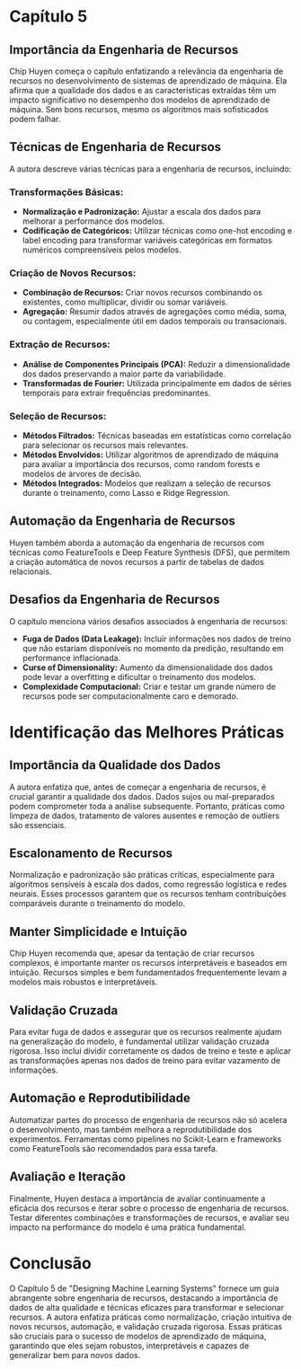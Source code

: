 # Capítulo 5

## Importância da Engenharia de Recursos
Chip Huyen começa o capítulo enfatizando a relevância da engenharia de recursos no desenvolvimento de sistemas de aprendizado de máquina. Ela afirma que a qualidade dos dados e as características extraídas têm um impacto significativo no desempenho dos modelos de aprendizado de máquina. Sem bons recursos, mesmo os algoritmos mais sofisticados podem falhar.

## Técnicas de Engenharia de Recursos
A autora descreve várias técnicas para a engenharia de recursos, incluindo:

### Transformações Básicas:
- **Normalização e Padronização:** Ajustar a escala dos dados para melhorar a performance dos modelos.
- **Codificação de Categóricos:** Utilizar técnicas como one-hot encoding e label encoding para transformar variáveis categóricas em formatos numéricos compreensíveis pelos modelos.

### Criação de Novos Recursos:
- **Combinação de Recursos:** Criar novos recursos combinando os existentes, como multiplicar, dividir ou somar variáveis.
- **Agregação:** Resumir dados através de agregações como média, soma, ou contagem, especialmente útil em dados temporais ou transacionais.

### Extração de Recursos:
- **Análise de Componentes Principais (PCA):** Reduzir a dimensionalidade dos dados preservando a maior parte da variabilidade.
- **Transformadas de Fourier:** Utilizada principalmente em dados de séries temporais para extrair frequências predominantes.

### Seleção de Recursos:
- **Métodos Filtrados:** Técnicas baseadas em estatísticas como correlação para selecionar os recursos mais relevantes.
- **Métodos Envolvidos:** Utilizar algoritmos de aprendizado de máquina para avaliar a importância dos recursos, como random forests e modelos de árvores de decisão.
- **Métodos Integrados:** Modelos que realizam a seleção de recursos durante o treinamento, como Lasso e Ridge Regression.

## Automação da Engenharia de Recursos
Huyen também aborda a automação da engenharia de recursos com técnicas como FeatureTools e Deep Feature Synthesis (DFS), que permitem a criação automática de novos recursos a partir de tabelas de dados relacionais.

## Desafios da Engenharia de Recursos
O capítulo menciona vários desafios associados à engenharia de recursos:

- **Fuga de Dados (Data Leakage):** Incluir informações nos dados de treino que não estariam disponíveis no momento da predição, resultando em performance inflacionada.
- **Curse of Dimensionality:** Aumento da dimensionalidade dos dados pode levar a overfitting e dificultar o treinamento dos modelos.
- **Complexidade Computacional:** Criar e testar um grande número de recursos pode ser computacionalmente caro e demorado.

# Identificação das Melhores Práticas

## Importância da Qualidade dos Dados
A autora enfatiza que, antes de começar a engenharia de recursos, é crucial garantir a qualidade dos dados. Dados sujos ou mal-preparados podem comprometer toda a análise subsequente. Portanto, práticas como limpeza de dados, tratamento de valores ausentes e remoção de outliers são essenciais.

## Escalonamento de Recursos
Normalização e padronização são práticas críticas, especialmente para algoritmos sensíveis à escala dos dados, como regressão logística e redes neurais. Esses processos garantem que os recursos tenham contribuições comparáveis durante o treinamento do modelo.

## Manter Simplicidade e Intuição
Chip Huyen recomenda que, apesar da tentação de criar recursos complexos, é importante manter os recursos interpretáveis e baseados em intuição. Recursos simples e bem fundamentados frequentemente levam a modelos mais robustos e interpretáveis.

## Validação Cruzada
Para evitar fuga de dados e assegurar que os recursos realmente ajudam na generalização do modelo, é fundamental utilizar validação cruzada rigorosa. Isso inclui dividir corretamente os dados de treino e teste e aplicar as transformações apenas nos dados de treino para evitar vazamento de informações.

## Automação e Reprodutibilidade
Automatizar partes do processo de engenharia de recursos não só acelera o desenvolvimento, mas também melhora a reprodutibilidade dos experimentos. Ferramentas como pipelines no Scikit-Learn e frameworks como FeatureTools são recomendados para essa tarefa.

## Avaliação e Iteração
Finalmente, Huyen destaca a importância de avaliar continuamente a eficácia dos recursos e iterar sobre o processo de engenharia de recursos. Testar diferentes combinações e transformações de recursos, e avaliar seu impacto na performance do modelo é uma prática fundamental.

# Conclusão
O Capítulo 5 de "Designing Machine Learning Systems" fornece um guia abrangente sobre engenharia de recursos, destacando a importância de dados de alta qualidade e técnicas eficazes para transformar e selecionar recursos. A autora enfatiza práticas como normalização, criação intuitiva de novos recursos, automação, e validação cruzada rigorosa. Essas práticas são cruciais para o sucesso de modelos de aprendizado de máquina, garantindo que eles sejam robustos, interpretáveis e capazes de generalizar bem para novos dados.
